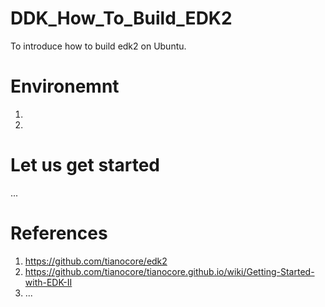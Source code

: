 # DDK_How_To_Build_EDK2
To introduce how to build edk2 on Ubuntu.

# Environemnt
1.
2.

# Let us get started 
... </br>

# References
1. https://github.com/tianocore/edk2
2. https://github.com/tianocore/tianocore.github.io/wiki/Getting-Started-with-EDK-II
3. ...
